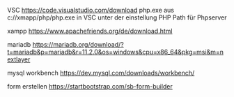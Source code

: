 VSC https://code.visualstudio.com/download php.exe aus c://xmapp/php/php.exe in VSC unter der einstellung PHP Path für Phpserver

xampp https://www.apachefriends.org/de/download.html

mariadb https://mariadb.org/download/?t=mariadb&p=mariadb&r=11.2.0&os=windows&cpu=x86_64&pkg=msi&m=nextlayer

mysql workbench https://dev.mysql.com/downloads/workbench/

form erstellen https://startbootstrap.com/sb-form-builder
